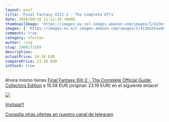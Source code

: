 ```yaml
---
layout: post
title: 'Final Fantasy XIII-2 - The Complete Offi'
date: 2019/09/16 11:12:39 +0000
thumbnailImage: 'https://images-eu.ssl-images-amazon.com/images/I/413msU5uw4L._SL200_.jpg'
images: [ 'https://images-eu.ssl-images-amazon.com/images/I/413msU5uw4L._SL200_.jpg' ]
comments: true
category: ofertas
author: ring
slug: 1908172169
description:
actualPrice: 10.58 EUR
comparePrice: 23.19 EUR
inStock: true
---
```


Ahora mismo tienes [Final Fantasy XIII-2 - The Complete Official Guide: Collectors Edition](https://www.amazon.com/dp/1908172169/?tag=redken08-20) a 10.58 EUR (original: 23.19 EUR) en el siguiente enlace!

[![](https://images-eu.ssl-images-amazon.com/images/I/413msU5uw4L._SL200_.jpg)](https://www.amazon.com/dp/1908172169/?tag=redken08-20)

[Visítala!!!](https://www.amazon.com/dp/1908172169/?tag=redken08-20)

[Consulta otras ofertas en nuestro canal de telegram](https://t.me/s/ofertas25)
